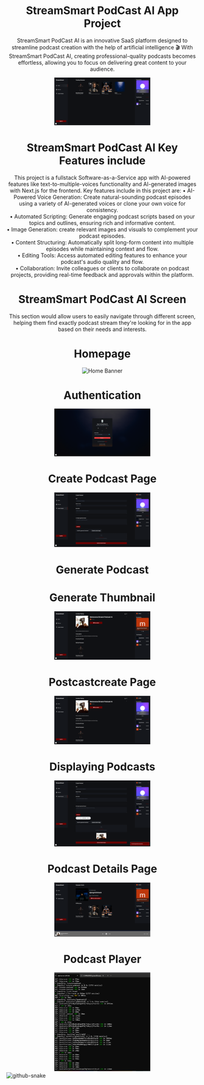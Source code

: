 
<div align="center">
<h1>StreamSmart PodCast AI App Project</h1>

<p>
StreamSmart PodCast AI is an innovative SaaS platform designed to streamline podcast creation with the help of artificial intelligence 🎬
With StreamSmart PodCast AI, creating professional-quality podcasts becomes effortless, allowing you to focus on delivering great content to your audience.
</p>
<img src="home.png" alt="Home Banner" width="50%"/>

<h1></h1>
<h1>StreamSmart PodCast AI Key Features include</h1>
This project is a fullstack Software-as-a-Service app with AI-powered features like text-to-multiple-voices functionality and AI-generated images with Next.js for the frontend.
 Key features include in this project are:
•	AI-Powered Voice Generation: Create natural-sounding podcast episodes using a variety of AI-generated voices or clone your own voice for consistency.<br/>
•	Automated Scripting: Generate engaging podcast scripts based on your topics and outlines, ensuring rich and informative content.<br/>
•	Image Generation: create relevant images and visuals to complement your podcast episodes.<br/>
•	Content Structuring: Automatically split long-form content into multiple episodes while maintaining context and flow.<br/>
•	Editing Tools: Access automated editing features to enhance your podcast's audio quality and flow.<br/>
•	Collaboration: Invite colleagues or clients to collaborate on podcast projects, providing real-time feedback and approvals within the platform.<br/>


<h1></h1>
<h1>StreamSmart PodCast AI Screen</h1>
<p>
This section would allow users to easily navigate through different screen, helping them find exactly podcast stream they're looking for in the app based on their needs and interests. 
</p>
   <h1>Homepage </h1>
   <img src="discovers.png" alt="Home Banner" width="50%"/>

   <h1></h1>
   <h1>Authentication</h1>
   <img src="auth.png" alt="Home Banner" width="50%" />

  <h1></h1>
  <h1>Create Podcast Page</h1>
  <img src="createpost.png" alt="Home Banner" width="50%" />

  <h1></h1>
    <h1>Generate Podcast</h1>
     <h1>Generate Thumbnail</h1>
   <img src="currentplaying.png" alt="Home Banner" width="50%"/>
   
  <h1></h1>
   <h1>Postcastcreate Page</h1>
    <img src="podcastcreated.png" alt="Home Banner" width="50%" />
 

   <h1></h1>
   <h1>Displaying Podcasts</h1>
   <img src="generateimagesuccess.png" alt="Home Banner" width="50%" />

   <h1></h1>
   <h1>Podcast Details Page</h1>
    <img src="podcastercreator.png" alt="Home Banner" width="50%" />

  
  <h1></h1>
  <h1>Podcast Player</h1>
    <img src="cmdsuccess.png" alt="Home Banner" width="50%" />

  
</div>


<picture>
  <source media="(prefers-color-scheme: dark)" srcset="https://raw.githubusercontent.com/tobiasmeyhoefer/tobiasmeyhoefer/output/github-snake-dark.svg" />
  <source media="(prefers-color-scheme: light)" srcset="https://raw.githubusercontent.com/tobiasmeyhoefer/tobiasmeyhoefer/output/github-snake.svg" />
  <img alt="github-snake" src="https://raw.githubusercontent.com/tobiasmeyhoefer/tobiasmeyhoefer/output/github-snake.svg" />
</picture>




































